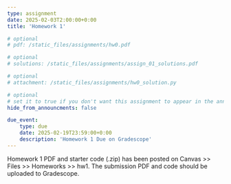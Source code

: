 ```yaml
---
type: assignment
date: 2025-02-03T2:00:00+0:00
title: 'Homework 1'

# optional 
# pdf: /static_files/assignments/hw0.pdf

# optional
# solutions: /static_files/assignments/assign_01_solutions.pdf

# optional
# attachment: /static_files/assignments/hw0_solution.py

# optional
# set it to true if you don't want this assignment to appear in the announcements section
hide_from_announcments: false

due_event: 
    type: due
    date: 2025-02-19T23:59:00+0:00
    description: 'Homework 1 Due on Gradescope'
---
```

<!-- Other additional contents using markdown -->

Homework 1 PDF and starter code (.zip) has been posted on Canvas >> Files >> Homeworks >> hw1.
The submission PDF and code should be uploaded to Gradescope.